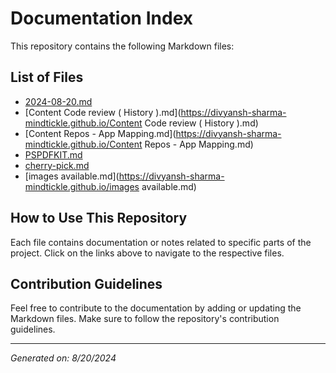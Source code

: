 # Documentation Index

This repository contains the following Markdown files:

## List of Files

- [2024-08-20.md](https://divyansh-sharma-mindtickle.github.io/2024-08-20.md)
- [Content Code review ( History ).md](https://divyansh-sharma-mindtickle.github.io/Content Code review ( History ).md)
- [Content Repos - App Mapping.md](https://divyansh-sharma-mindtickle.github.io/Content Repos - App Mapping.md)
- [PSPDFKIT.md](https://divyansh-sharma-mindtickle.github.io/PSPDFKIT.md)
- [cherry-pick.md](https://divyansh-sharma-mindtickle.github.io/cherry-pick.md)
- [images available.md](https://divyansh-sharma-mindtickle.github.io/images available.md)

## How to Use This Repository

Each file contains documentation or notes related to specific parts of the project. Click on the links above to navigate to the respective files.

## Contribution Guidelines

Feel free to contribute to the documentation by adding or updating the Markdown files. Make sure to follow the repository's contribution guidelines.

---

*Generated on: 8/20/2024*